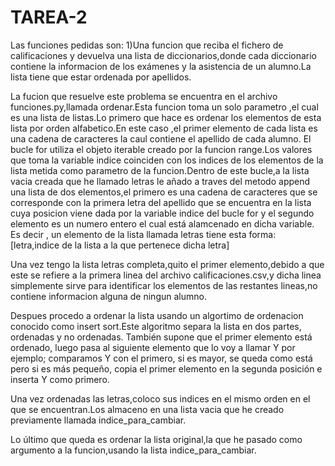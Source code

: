 # TAREA-2
Las funciones pedidas son:
1)Una funcion que reciba el fichero de calificaciones y devuelva una lista de diccionarios,donde cada diccionario contiene la informacion de los exámenes y la asistencia de un alumno.La lista tiene que estar ordenada por apellidos.

La fucion que resuelve este problema se encuentra en el archivo funciones.py,llamada ordenar.Esta funcion toma un solo parametro ,el cual es una lista de listas.Lo primero que hace es ordenar los elementos de esta lista por orden alfabetico.En este caso ,el primer elemento de cada lista es una cadena de caracteres la caul contiene el apellido de cada alumno.
El bucle for utiliza el objeto iterable creado por la funcion range.Los valores que toma la variable indice coinciden  con los indices de los elementos de la lista metida como parametro de la funcion.Dentro de este bucle,a la lista vacia creada que he llamado letras le añado a traves del metodo append una lista de dos elementos,el primero es una cadena de caracteres que se corresponde con la primera letra del apellido que se encuentra en la lista cuya posicion viene dada por la variable indice del bucle for y el segundo elemento es un numero entero el cual está alamcenado en dicha variable.
Es decir , un elemento de la lista llamada letras tiene esta forma:
[letra,indice de la lista a la que pertenece dicha letra]

Una vez tengo la lista letras completa,quito el primer elemento,debido a que este se refiere a la primera linea del archivo calificaciones.csv,y dicha linea simplemente sirve para identificar los elementos de las restantes lineas,no contiene informacion alguna de ningun alumno.

Despues procedo a ordenar la lista usando un algortimo de ordenacion conocido como insert sort.Este algoritmo separa la lista en dos partes, ordenadas y no ordenadas. También supone que el primer elemento está ordenado, luego pasa al siguiente elemento que lo voy a llamar Y por ejemplo; comparamos Y con el primero, si es mayor, se queda como está pero si es más pequeño, copia el primer elemento en la segunda posición e inserta Y como primero.

Una vez ordenadas las letras,coloco sus indices en el mismo orden en el que se encuentran.Los almaceno en una lista vacia que he creado previamente llamada indice_para_cambiar.

Lo último que queda es ordenar la lista original,la que he pasado como argumento a la funcion,usando la lista indice_para_cambiar.

